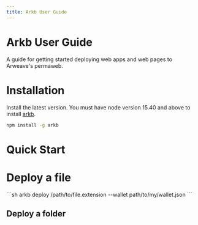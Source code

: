 ```yaml
---
title: Arkb User Guide
---
```


# Arkb User Guide

A guide for getting started deploying web apps and web pages to Arweave's permaweb.

# Installation

Install the latest version. You must have node version 15.40 and above to install [arkb](https://npmjs.org/package/arkb).

```bash
npm install -g arkb
```

# Quick Start
#
<Block>

# Deploy a file

<Example>
```sh
arkb deploy /path/to/file.extension --wallet path/to/my/wallet.json
```
</Example>
</Block>

## Deploy a folder
